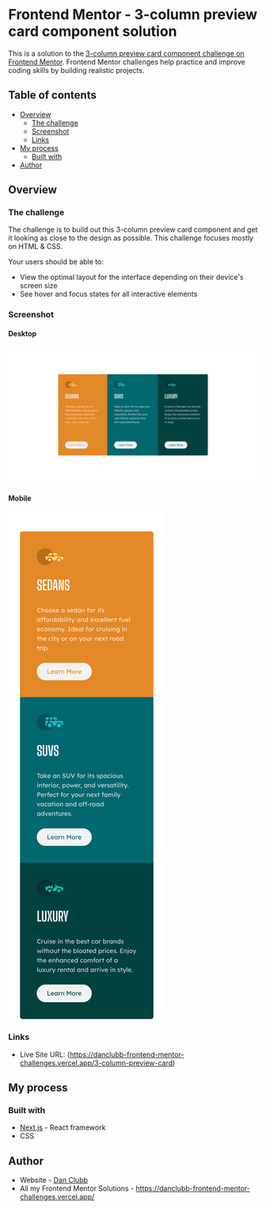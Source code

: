 # Frontend Mentor - 3-column preview card component solution

This is a solution to the [3-column preview card component challenge on Frontend Mentor](https://www.frontendmentor.io/challenges/3column-preview-card-component-pH92eAR2-). Frontend Mentor challenges help practice and improve coding skills by building realistic projects.

## Table of contents

- [Overview](#overview)
  - [The challenge](#the-challenge)
  - [Screenshot](#screenshot)
  - [Links](#links)
- [My process](#my-process)
  - [Built with](#built-with)
- [Author](#author)

## Overview

### The challenge

The challenge is to build out this 3-column preview card component and get it looking as close to the design as possible.
This challenge focuses mostly on HTML & CSS.

Your users should be able to:

- View the optimal layout for the interface depending on their device's screen size
- See hover and focus states for all interactive elements

### Screenshot

#### Desktop

![my solution for the 3-column preview card component challenge (desktop)](./solutions/three-column-card-desktop.png)

#### Mobile

![my solution for the 3-column preview card component challenge (mobile)](./solutions/three-column-card-mobile.png)

### Links

- Live Site URL: (https://danclubb-frontend-mentor-challenges.vercel.app/3-column-preview-card)

## My process

### Built with

- [Next.js](https://nextjs.org/) - React framework
- CSS

## Author

- Website - [Dan Clubb](https://danclubb.vercel.app/)
- All my Frontend Mentor Solutions - https://danclubb-frontend-mentor-challenges.vercel.app/

